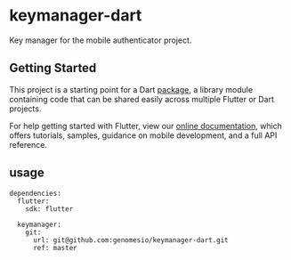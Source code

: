 # keymanager-dart

Key manager for the mobile authenticator project.

## Getting Started

This project is a starting point for a Dart
[package](https://flutter.dev/developing-packages/),
a library module containing code that can be shared easily across
multiple Flutter or Dart projects.

For help getting started with Flutter, view our
[online documentation](https://flutter.dev/docs), which offers tutorials,
samples, guidance on mobile development, and a full API reference.

## usage

```text
dependencies:
  flutter:
    sdk: flutter

  keymanager:
    git:
      url: git@github.com:genomesio/keymanager-dart.git
      ref: master
```
